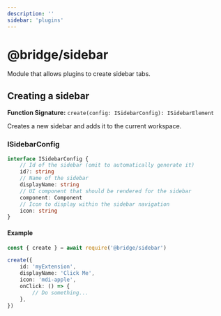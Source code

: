 ```yaml
---
description: ''
sidebar: 'plugins'
---
```


# @bridge/sidebar

Module that allows plugins to create sidebar tabs.

## Creating a sidebar

**Function Signature:** `create(config: ISidebarConfig): ISidebarElement`

Creates a new sidebar and adds it to the current workspace.

### ISidebarConfig

```typescript
interface ISidebarConfig {
	// Id of the sidebar (omit to automatically generate it)
	id?: string
	// Name of the sidebar
	displayName: string
	// UI component that should be rendered for the sidebar
	component: Component
	// Icon to display within the sidebar navigation
	icon: string
}
```

#### Example

```typescript
const { create } = await require('@bridge/sidebar')

create({
	id: 'myExtension',
	displayName: 'Click Me',
	icon: 'mdi-apple',
	onClick: () => {
		// Do something...
	},
})
```

